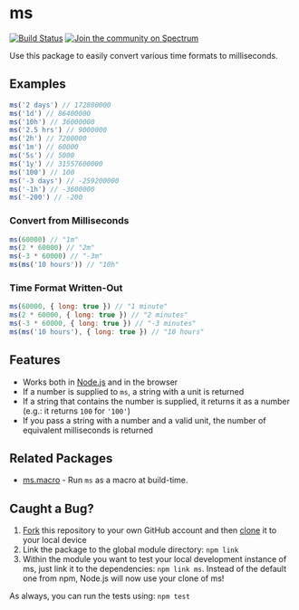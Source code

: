 # ms

[![Build Status](https://travis-ci.org/zeit/ms.svg?branch=master)](https://travis-ci.org/zeit/ms)
[![Join the community on Spectrum](https://withspectrum.github.io/badge/badge.svg)](https://spectrum.chat/zeit)

Use this package to easily convert various time formats to milliseconds.

## Examples

```js
ms('2 days') // 172800000
ms('1d') // 86400000
ms('10h') // 36000000
ms('2.5 hrs') // 9000000
ms('2h') // 7200000
ms('1m') // 60000
ms('5s') // 5000
ms('1y') // 31557600000
ms('100') // 100
ms('-3 days') // -259200000
ms('-1h') // -3600000
ms('-200') // -200
```

### Convert from Milliseconds

```js
ms(60000) // "1m"
ms(2 * 60000) // "2m"
ms(-3 * 60000) // "-3m"
ms(ms('10 hours')) // "10h"
```

### Time Format Written-Out

```js
ms(60000, { long: true }) // "1 minute"
ms(2 * 60000, { long: true }) // "2 minutes"
ms(-3 * 60000, { long: true }) // "-3 minutes"
ms(ms('10 hours'), { long: true }) // "10 hours"
```

## Features

- Works both in [Node.js](https://nodejs.org) and in the browser
- If a number is supplied to `ms`, a string with a unit is returned
- If a string that contains the number is supplied, it returns it as a number (e.g.: it returns `100` for `'100'`)
- If you pass a string with a number and a valid unit, the number of equivalent milliseconds is returned

## Related Packages

- [ms.macro](https://github.com/knpwrs/ms.macro) - Run `ms` as a macro at build-time.

## Caught a Bug?

1. [Fork](https://help.github.com/articles/fork-a-repo/) this repository to your own GitHub account and then [clone](https://help.github.com/articles/cloning-a-repository/) it to your local device
2. Link the package to the global module directory: `npm link`
3. Within the module you want to test your local development instance of ms, just link it to the dependencies: `npm link ms`. Instead of the default one from npm, Node.js will now use your clone of ms!

As always, you can run the tests using: `npm test`
